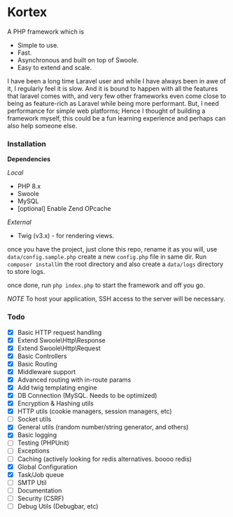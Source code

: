 # Kortex

A PHP framework which is
- Simple to use.
- Fast.
- Asynchronous and built on top of Swoole.
- Easy to extend and scale.

I have been a long time Laravel user and while I have always been in awe of it, I regularly feel it is slow. And it is bound to happen with all the features that laravel comes with, and very few other frameworks even come close to being as feature-rich as Laravel while being more performant. But, I need performance for simple web platforms; Hence I thought of building a framework myself, this could be a fun learning experience and perhaps can also help someone else.

### Installation

**Dependencies**

*Local*
- PHP 8.x
- Swoole
- MySQL
- [optional] Enable Zend OPcache

*External*
- Twig (v3.x) - for rendering views.

once you have the project, just clone this repo, rename it as you will, use `data/config.sample.php` create a new `config.php` file in same dir. Run `composer install`in the root directory and also create a `data/logs` directory to store logs.

once done, run `php index.php` to start the framework and off you go.

*NOTE* To host your application, SSH access to the server will be necessary.

### Todo

- [X] Basic HTTP request handling
- [X] Extend Swoole\Http\Response
- [X] Extend Swoole\Http\Request
- [X] Basic Controllers
- [X] Basic Routing
- [X] Middleware support
- [X] Advanced routing with in-route params
- [X] Add twig templating engine
- [X] DB Connection (MySQL. Needs to be optimized)
- [X] Encryption & Hashing utils
- [X] HTTP utils (cookie managers, session managers, etc)
- [ ] Socket utils
- [X] General utils (random number/string generator, and others)
- [X] Basic logging
- [ ] Testing (PHPUnit)
- [ ] Exceptions
- [ ] Caching (actively looking for redis alternatives. boooo redis)
- [X] Global Configuration
- [X] Task/Job queue
- [ ] SMTP Util
- [ ] Documentation
- [ ] Security (CSRF)
- [ ] Debug Utils (Debugbar, etc)